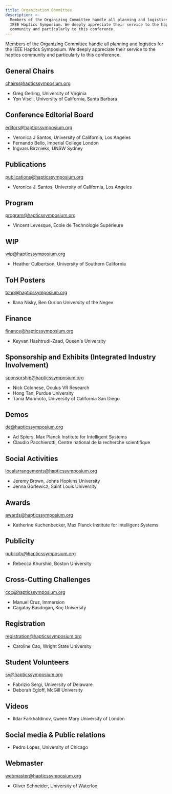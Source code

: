 ```yaml
---
title: Organization Committee
description: >-
  Members of the Organizing Committee handle all planning and logistics for the
  IEEE Haptics Symposium. We deeply appreciate their service to the haptics
  community and particularly to this conference.
---
```

Members of the Organizing Committee handle all planning and logistics for the IEEE Haptics Symposium. We deeply appreciate their service to the haptics community and particularly to this conference.  

## General Chairs

[chairs@hapticssymposium.org](chairs@hapticssymposium.org)

* Greg Gerling, University of Virginia
* Yon Visell, University of California, Santa Barbara

## Conference Editorial Board

[editors@hapticssymposium.org](editors@hapticssymposium.org)

* Veronica J Santos, University of California, Los Angeles
* Fernando Bello, Imperial College London
* Ingvars Birznieks, UNSW Sydney

## Publications

[publications@hapticssymposium.org](publications@hapticssymposium.org)

* Veronica J. Santos, University of California, Los Angeles

## Program

[program@hapticssymposium.org](program@hapticssymposium.org)

* Vincent Levesque, École de Technologie Supérieure

## WIP

[wip@hapticssymposium.org](wip@hapticssymposium.org)

* Heather Culbertson, University of Southern California

## ToH Posters

[tohp@hapticssymposium.org](tohp@hapticssymposium.org)

* Ilana Nisky, Ben Gurion University of the Negev

## Finance

[finance@hapticssymposium.org](finance@hapticssymposium.org)

* Keyvan Hashtrudi-Zaad, Queen's University

## Sponsorship and Exhibits (Integrated Industry Involvement)

[sponsorship@hapticssymposium.org](sponsorship@hapticssymposium.org)

* Nick Colonese, Oculus VR Research
* Hong Tan, Purdue University
* Tania Morimoto, University of California San Diego

## Demos

[de@hapticssymposium.org](de@hapticssymposium.org)

* Ad Spiers, Max Planck Institute for Intelligent Systems
* Claudio Pacchierotti, Centre national de la recherche scientifique

## Social Activities

[localarrangements@hapticssymposium.org](localarrangements@hapticssymposium.org)

* Jeremy Brown, Johns Hopkins University
* Jenna Gorlewicz, Saint Louis University

## Awards

[awards@hapticssymposium.org](awards@hapticssymposium.org)

* Katherine Kuchenbecker, Max Planck Institute for Intelligent Systems

## Publicity

[publicity@hapticssymposium.org](publicity@hapticssymposium.org)

* Rebecca Khurshid, Boston University

## Cross-Cutting Challenges

[ccc@hapticssymposium.org](ccc@hapticssymposium.org)

* Manuel Cruz, Immersion
* Cagatay Basdogan, Koç University

## Registration

[registration@hapticssymposium.org](registration@hapticssymposium.org)

* Caroline Cao, Wright State University

## Student Volunteers

[sv@hapticssymposium.org](sv@hapticssymposium.org)

* Fabrizio Sergi, University of Delaware
* Deborah Egloff, McGill University

## Videos

* Ildar Farkhatdinov, Queen Mary University of London

## Social media & Public relations

* Pedro Lopes, University of Chicago

## Webmaster

[webmaster@hapticssymposium.org](webmaster@hapticssymposium.org)

* Oliver Schneider, University of Waterloo

